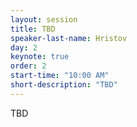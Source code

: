 ```yaml
---
layout: session
title: TBD
speaker-last-name: Hristov
day: 2
keynote: true
order: 2
start-time: "10:00 AM"
short-description: "TBD"
---
```


TBD